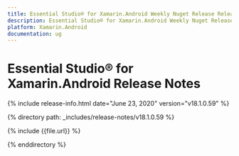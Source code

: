 ```yaml
---
title: Essential Studio® for Xamarin.Android Weekly Nuget Release Release Notes  
description: Essential Studio® for Xamarin.Android Weekly Nuget Release Release Notes  
platform: Xamarin.Android
documentation: ug
---
```


# Essential Studio® for Xamarin.Android  Release Notes  

{% include release-info.html date="June 23, 2020"  version="v18.1.0.59" %} 


{% directory path: _includes/release-notes/v18.1.0.59 %}

{% include {{file.url}} %}

{% enddirectory %}